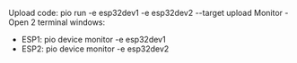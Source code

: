 Upload code: pio run -e esp32dev1 -e esp32dev2 --target upload
Monitor - Open 2 terminal windows:
- ESP1: pio device monitor -e esp32dev1
- ESP2: pio device monitor -e esp32dev2